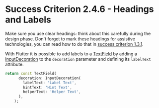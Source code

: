 # Success Criterion 2.4.6 - Headings and Labels

Make sure you use clear headings: think about this carefully during the design phase. Don't forget to mark these headings for assistive technologies, you can read how to do that in [success criterion 1.3.1](1.3.1.md).

With Flutter it is possible to add labels to a [TextField](https://api.flutter.dev/flutter/material/TextField-class.html) by adding a [InputDecoration](https://api.flutter.dev/flutter/material/InputDecoration-class.html) to the `decoration` parameter and defining its `labelText` attribute. 

```dart
return const TextField(
      decoration: InputDecoration(
        labelText: 'Label Text',
        hintText: 'Hint Text',
        helperText: 'Helper Text',
      ),
    );
```
